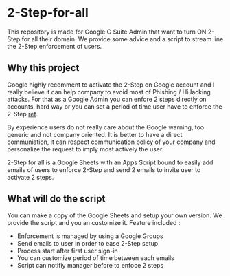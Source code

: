 # 2-Step-for-all
This repository is made for Google G Suite Admin that want to turn ON 2-Step for all their domain. We provide some advice and a script to stream line the 2-Step enforcement of users.

## Why this project
Google highly recomment to activate the 2-Step on Google account and I really believe it can help company to avoid most of Phishing / HiJacking attacks.
For that as a Google Admin you can enfore 2 steps directly on accounts, hard way or you can set a period of time user have to enforce the 2-Step [ref](https://support.google.com/a/answer/9176657).

By experience users do not really care about the Google warning, too generic and not company oriented. It is better to have a direct communiation, it can respect communication policy of your company and personalize the request to imply most actively the user.

2-Step for all is a Google Sheets with an Apps Script bound to easily add emails of users to enforce 2-Step and send 2 emails to invite user to activate 2 steps.

## What will do the script
You can make a copy of the Google Sheets and setup your own version. We provide the script and you an customize it.
Feature included :
- Enforcement is managed by using a Google Groups
- Send emails to user in order to ease 2-Step setup
- Process start after first user sign-in
- You can customize period of time between each emails
- Script can notifiy manager before to enfoce 2 steps
